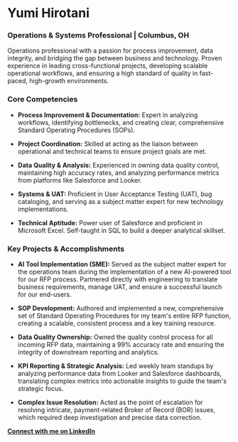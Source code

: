 # Yumi Hirotani

### Operations & Systems Professional | Columbus, OH

Operations professional with a passion for process improvement, data integrity, and bridging the gap between business and technology. Proven experience in leading cross-functional projects, developing scalable operational workflows, and ensuring a high standard of quality in fast-paced, high-growth environments.

### Core Competencies

* **Process Improvement & Documentation:** Expert in analyzing workflows, identifying bottlenecks, and creating clear, comprehensive Standard Operating Procedures (SOPs).

* **Project Coordination:** Skilled at acting as the liaison between operational and technical teams to ensure project goals are met.

* **Data Quality & Analysis:** Experienced in owning data quality control, maintaining high accuracy rates, and analyzing performance metrics from platforms like Salesforce and Looker.

* **Systems & UAT:** Proficient in User Acceptance Testing (UAT), bug cataloging, and serving as a subject matter expert for new technology implementations.

* **Technical Aptitude:** Power user of Salesforce and proficient in Microsoft Excel. Self-taught in SQL to build a deeper analytical skillset.

### Key Projects & Accomplishments

* **AI Tool Implementation (SME):** Served as the subject matter expert for the operations team during the implementation of a new AI-powered tool for our RFP process. Partnered directly with engineering to translate business requirements, manage UAT, and ensure a successful launch for our end-users.

* **SOP Development:** Authored and implemented a new, comprehensive set of Standard Operating Procedures for my team's entire RFP function, creating a scalable, consistent process and a key training resource.

* **Data Quality Ownership:** Owned the quality control process for all incoming RFP data, maintaining a 99% accuracy rate and ensuring the integrity of downstream reporting and analytics.

* **KPI Reporting & Strategic Analysis:** Led weekly team standups by analyzing performance data from Looker and Salesforce dashboards, translating complex metrics into actionable insights to guide the team's strategic focus.

* **Complex Issue Resolution:** Acted as the point of escalation for resolving intricate, payment-related Broker of Record (BOR) issues, which required deep investigation and precise data correction.

[**Connect with me on LinkedIn**](https://www.google.com/search?q=https://www.linkedin.com/in/your-profile-url-here)
